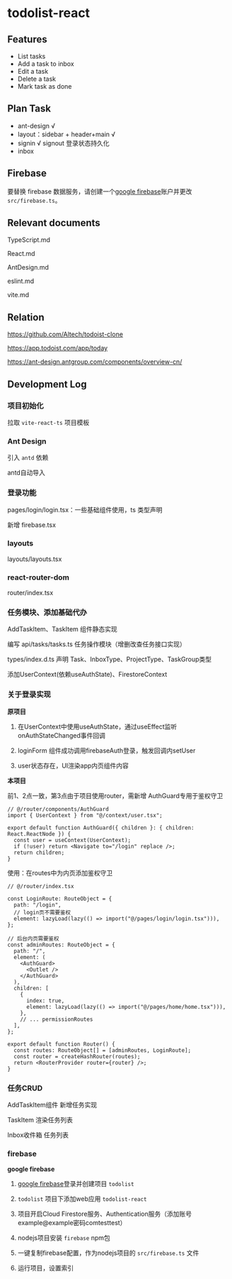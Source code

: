 # todolist-react

## Features

- List tasks
- Add a task to inbox
- Edit a task
- Delete a task
- Mark task as done

## Plan Task

- ant-design √
- layout：sidebar + header+main √
- signin √ signout 登录状态持久化
- inbox

## Firebase

要替换 firebase 数据服务，请创建一个[google firebase](https://console.firebase.google.com/)账户并更改 `src/firebase.ts`。

## Relevant documents

TypeScript.md

React.md

AntDesign.md

eslint.md

vite.md

## Relation

https://github.com/Altech/todoist-clone

https://app.todoist.com/app/today

https://ant-design.antgroup.com/components/overview-cn/

## Development Log

### 项目初始化

拉取 `vite-react-ts` 项目模板

### Ant Design

引入 `antd` 依赖

antd自动导入

### 登录功能

pages/login/login.tsx：一些基础组件使用，ts 类型声明

新增 firebase.tsx

### layouts

layouts/layouts.tsx

### react-router-dom

router/index.tsx

### 任务模块、添加基础代办

AddTaskItem、TaskItem 组件静态实现

编写 api/tasks/tasks.ts 任务操作模块（增删改查任务接口实现）

types/index.d.ts 声明 Task、InboxType、ProjectType、TaskGroup类型

添加UserContext(依赖useAuthState)、FirestoreContext

### 关于登录实现

**原项目**

1. 在UserContext中使用useAuthState，通过useEffect监听onAuthStateChanged事件回调

2. loginForm 组件成功调用firebaseAuth登录，触发回调内setUser

3. user状态存在，UI渲染app内页组件内容

**本项目**

前1、2点一致，第3点由于项目使用router，需新增 AuthGuard专用于鉴权守卫

```tsx
// @/router/components/AuthGuard
import { UserContext } from "@/context/user.tsx";

export default function AuthGuard({ children }: { children: React.ReactNode }) {
  const user = useContext(UserContext);
  if (!user) return <Navigate to="/login" replace />;
  return children;
}
```

使用：在routes中为内页添加鉴权守卫

```tsx
// @/router/index.tsx

const LoginRoute: RouteObject = {
  path: "/login",
  // login页不需要鉴权
  element: lazyLoad(lazy(() => import("@/pages/login/login.tsx"))),
};

// 后台内页需要鉴权
const adminRoutes: RouteObject = {
  path: "/",
  element: (
    <AuthGuard>
      <Outlet />
    </AuthGuard>
  ),
  children: [
    {
      index: true,
      element: lazyLoad(lazy(() => import("@/pages/home/home.tsx"))),
    },
    // ... permissionRoutes
  ],
};

export default function Router() {
  const routes: RouteObject[] = [adminRoutes, LoginRoute];
  const router = createHashRouter(routes);
  return <RouterProvider router={router} />;
}
```

### 任务CRUD

AddTaskItem组件 新增任务实现

TaskItem 渲染任务列表

Inbox收件箱 任务列表

### firebase

**google firebase**

1. [google firebase](https://console.firebase.google.com/)登录并创建项目 `todolist`

2. `todolist` 项目下添加web应用 `todolist-react`

3. 项目开启Cloud Firestore服务、Authentication服务（添加账号example@example密码comtesttest）

4. nodejs项目安装 `firebase` npm包

5. 一键复制firebase配置，作为nodejs项目的 `src/firebase.ts` 文件

6. 运行项目，设置索引
